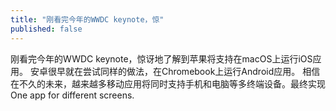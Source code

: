 ```yaml
---
title: "刚看完今年的WWDC keynote，惊"
published: false
---
```

刚看完今年的WWDC keynote，惊讶地了解到苹果将支持在macOS上运行iOS应用。
安卓很早就在尝试同样的做法，在Chromebook上运行Android应用。
相信在不久的未来，越来越多移动应用将同时支持手机和电脑等多终端设备。最终实现One app for different screens.